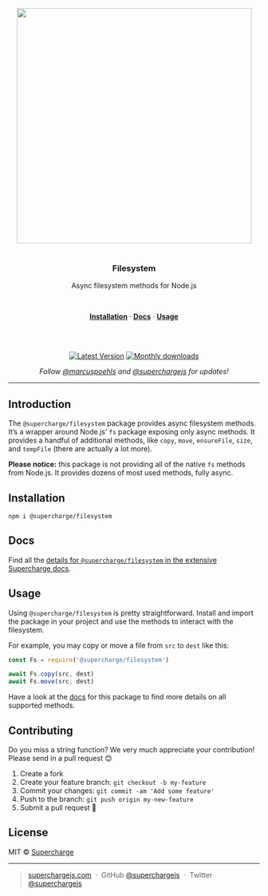 <div align="center">
  <a href="https://superchargejs.com">
    <img width="471" style="max-width:100%;" src="https://superchargejs.com/images/supercharge-text.svg" />
  </a>
  <br/>
  <br/>
  <p>
    <h3>Filesystem</h3>
  </p>
  <p>
    Async filesystem methods for Node.js
  </p>
  <br/>
  <p>
    <a href="#installation"><strong>Installation</strong></a> ·
    <a href="#Docs"><strong>Docs</strong></a> ·
    <a href="#usage"><strong>Usage</strong></a>
  </p>
  <br/>
  <br/>
  <p>
    <a href="https://www.npmjs.com/package/@supercharge/filesystem"><img src="https://img.shields.io/npm/v/@supercharge/filesystem.svg" alt="Latest Version"></a>
    <a href="https://www.npmjs.com/package/@supercharge/filesystem"><img src="https://img.shields.io/npm/dm/@supercharge/filesystem.svg" alt="Monthly downloads"></a>
  </p>
  <p>
    <em>Follow <a href="http://twitter.com/marcuspoehls">@marcuspoehls</a> and <a href="http://twitter.com/superchargejs">@superchargejs</a> for updates!</em>
  </p>
</div>

---

## Introduction
The `@supercharge/filesystem` package provides async filesystem methods. It’s a wrapper around Node.js’ `fs` package exposing only async methods. It provides a handful of additional methods, like `copy`, `move`, `ensureFile`, `size`, and `tempFile` (there are actually a lot more).

**Please notice:** this package is not providing all of the native `fs` methods from Node.js. It provides dozens of most used methods, fully async.


## Installation

```
npm i @supercharge/filesystem
```


## Docs
Find all the [details for `@supercharge/filesystem` in the extensive Supercharge docs](https://superchargejs.com/docs/filesystem).


## Usage
Using `@supercharge/filesystem` is pretty straightforward. Install and import the package in your project and use the methods to interact with the filesystem.

For example, you may copy or move a file from `src` to `dest` like this:

```js
const Fs = require('@supercharge/filesystem')

await Fs.copy(src, dest)
await Fs.move(src, dest)
```

Have a look at the [docs](https://superchargejs.com/docs/filesystem) for this package to find more details on all supported methods.


## Contributing
Do you miss a string function? We very much appreciate your contribution! Please send in a pull request 😊

1.  Create a fork
2.  Create your feature branch: `git checkout -b my-feature`
3.  Commit your changes: `git commit -am 'Add some feature'`
4.  Push to the branch: `git push origin my-new-feature`
5.  Submit a pull request 🚀


## License
MIT © [Supercharge](https://superchargejs.com)

---

> [superchargejs.com](https://superchargejs.com) &nbsp;&middot;&nbsp;
> GitHub [@superchargejs](https://github.com/superchargejs/) &nbsp;&middot;&nbsp;
> Twitter [@superchargejs](https://twitter.com/superchargejs)
